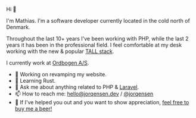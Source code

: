 Hi 👋

I'm Mathias. I'm a software developer currently located in the cold north of Denmark.

Throughout the last 10+ years I've been working with PHP, while the last 2 years it has been in the professional field. I feel comfortable at my desk working with the new & popular [TALL stack](https://tallstack.dev/).

I currently work at [Ordbogen A/S](https://www.ordbogen.com/en/#/).

- 🔭 Working on revamping my website.
- 🦀 Learning Rust.
- 💬 Ask me about anything related to PHP & [Laravel](https://laravel.com).
- 📫 How to reach me: [hello@jorqensen.dev](mailto:hello@jorqensen.dev) / [@jorqensen](https://twitter.com/jorqensen)
- 🍺 If I've helped you out and you want to show appreciation, [feel free to buy me a beer!](https://www.buymeacoffee.com/jorqensen)
